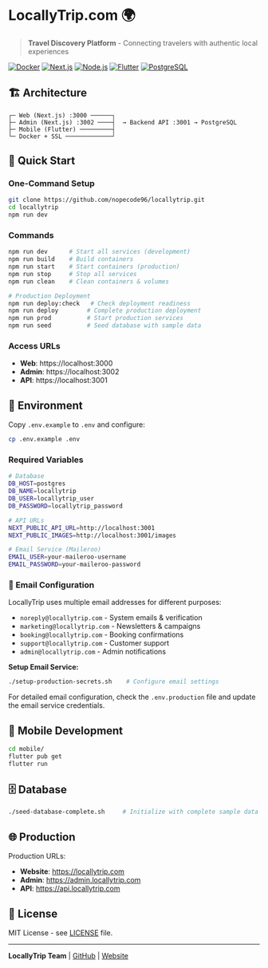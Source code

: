 # LocallyTrip.com 🌍

> **Travel Discovery Platform** - Connecting travelers with authentic local experiences

[![Docker](https://img.shields.io/badge/Docker-Ready-blue)](https://www.docker.com/)
[![Next.js](https://img.shields.io/badge/Next.js-14-black)](https://nextjs.org/)
[![Node.js](https://img.shields.io/badge/Node.js-18+-green)](https://nodejs.org/)
[![Flutter](https://img.shields.io/badge/Flutter-3.0+-blue)](https://flutter.dev/)
[![PostgreSQL](https://img.shields.io/badge/PostgreSQL-15-blue)](https://postgresql.org/)

## 🏗️ Architecture

```
┌─ Web (Next.js) :3000 ──────┐
├─ Admin (Next.js) :3002 ────┤  → Backend API :3001 → PostgreSQL
├─ Mobile (Flutter) ─────────┤
└─ Docker + SSL ─────────────┘
```

## 🚀 Quick Start

### One-Command Setup
```bash
git clone https://github.com/nopecode96/locallytrip.git
cd locallytrip
npm run dev
```

### Commands
```bash
npm run dev      # Start all services (development)
npm run build    # Build containers  
npm run start    # Start containers (production)
npm run stop     # Stop all services
npm run clean    # Clean containers & volumes

# Production Deployment
npm run deploy:check   # Check deployment readiness
npm run deploy        # Complete production deployment
npm run prod          # Start production services
npm run seed          # Seed database with sample data
```

### Access URLs
- **Web**: https://localhost:3000
- **Admin**: https://localhost:3002
- **API**: https://localhost:3001

## 🔧 Environment

Copy `.env.example` to `.env` and configure:
```bash
cp .env.example .env
```

### Required Variables
```bash
# Database
DB_HOST=postgres
DB_NAME=locallytrip
DB_USER=locallytrip_user
DB_PASSWORD=locallytrip_password

# API URLs
NEXT_PUBLIC_API_URL=http://localhost:3001
NEXT_PUBLIC_IMAGES=http://localhost:3001/images

# Email Service (Maileroo)
EMAIL_USER=your-maileroo-username
EMAIL_PASSWORD=your-maileroo-password
```

### 📧 Email Configuration

LocallyTrip uses multiple email addresses for different purposes:
- `noreply@locallytrip.com` - System emails & verification
- `marketing@locallytrip.com` - Newsletters & campaigns  
- `booking@locallytrip.com` - Booking confirmations
- `support@locallytrip.com` - Customer support
- `admin@locallytrip.com` - Admin notifications

**Setup Email Service:**
```bash
./setup-production-secrets.sh    # Configure email settings
```

For detailed email configuration, check the `.env.production` file and update the email service credentials.

## 📱 Mobile Development
```bash
cd mobile/
flutter pub get
flutter run
```

## 🗄️ Database
```bash
./seed-database-complete.sh     # Initialize with complete sample data
```

## 🌐 Production

Production URLs:
- **Website**: https://locallytrip.com
- **Admin**: https://admin.locallytrip.com  
- **API**: https://api.locallytrip.com

## 📝 License

MIT License - see [LICENSE](LICENSE) file.

---

**LocallyTrip Team** | [GitHub](https://github.com/nopecode96/locallytrip) | [Website](https://locallytrip.com)

